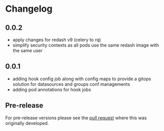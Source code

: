 # Changelog

## 0.0.2
- apply changes for redash v9 (celery to rq)
- simplify security contexts as all pods use the same redash image with the same user

## 0.0.1
- adding hook config job along with config maps to provide a gitops solution for datasources and groups conf managements
- adding pod annotations for hook jobs 

## Pre-release

For pre-release versions please see the [pull request](https://github.com/helm/charts/pull/5071) where this was originally developed.
